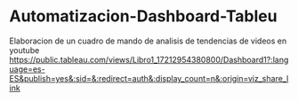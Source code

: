 # Automatizacion-Dashboard-Tableu
Elaboracion de un cuadro de mando de analisis de tendencias de videos en youtube
https://public.tableau.com/views/Libro1_17212954380800/Dashboard1?:language=es-ES&publish=yes&:sid=&:redirect=auth&:display_count=n&:origin=viz_share_link 
